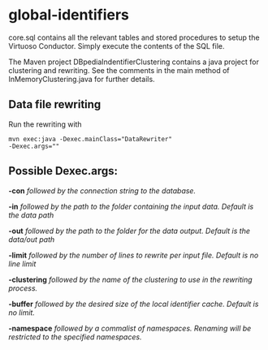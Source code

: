 # global-identifiers

core.sql contains all the relevant tables and stored procedures to setup the Virtuoso Conductor. Simply execute the contents of the SQL file.

The Maven project DBpediaIndentifierClustering contains a java project for clustering and rewriting. See the comments in the main method of InMemoryClustering.java for further details.

## Data file rewriting 

Run the rewriting with 

<code>mvn exec:java -Dexec.mainClass="DataRewriter" -Dexec.args=""</code>

## Possible Dexec.args: 

**-con** *followed by the connection string to the database.*

**-in** *followed by the path to the folder containing the input data. Default is the data path*

**-out** *followed by the path to the folder for the data output. Default is the data/out path*

**-limit** *followed by the number of lines to rewrite per input file. Default is no line limit*

**-clustering** *followed by the name of the clustering to use in the rewriting process.*

**-buffer** *followed by the desired size of the local identifier cache. Default is no limit.*

**-namespace** *followed by a commalist of namespaces. Renaming will be restricted to the specified namespaces.*
